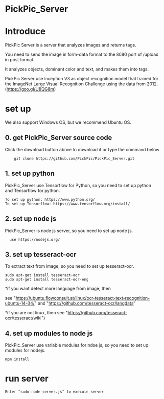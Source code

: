 # PickPic_Server

# Introduce

PickPic Server is a server that analyzes images and returns tags.

You need to send the image in form-data format to the 8080 port of /upload in post format.

It analyzes objects, dominant color and text, and makes them into tags.

PickPic Server use Inception V3 as object recognition model that trained for the ImageNet Large Visual Recognition Challenge using the data from 2012. (https://goo.gl/U8QG8m)

# set up

We also support Windows OS, but we recommend Ubuntu OS.

## 0. get PickPic_Server source code

Click the download button above to download it or type the command below
        
        git clone https://github.com/PickPic/PickPic_Server.git

## 1. set up python
PickPic_Server use Tensorflow for Python, so you need to set up python and Tensorflow for python.

    To set up python: https://www.python.org/
    To set up Tensorflow: https://www.tensorflow.org/install/

## 2. set up node js
  PickPic_Server is node js server, so you need to set up node js.
  
      use https://nodejs.org/

## 3. set up tesseract-ocr
To extract text from image, so you need to set up tesseract-ocr.
    
    sudo apt-get install tesseract-ocr
    sudo apt-get install tesseract-ocr-eng

*if you want detect more language from image, then

see "https://ubuntu.flowconsult.at/linux/ocr-tesseract-text-recognition-ubuntu-14-04/" and "https://github.com/tesseract-ocr/langdata"

*if you are not linux, then see "https://github.com/tesseract-ocr/tesseract/wiki")

## 4. set up modules to node js
PickPic_Server use variable modules for ndoe js, so you need to set up modules for nodejs.
    
    npm install

#	run server

    Enter “sudo node server.js” to execute server
